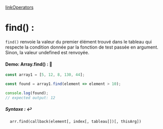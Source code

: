 [linkOperators](../link/linkOperators.md)


# find() : 

`find()` renvoie la valeur du premier élément trouvé dans le tableau qui respecte la condition donnée par la fonction de test passée en argument. Sinon, la valeur undefined est renvoyée.

#### Demo: Array.find() : :speech_balloon:

````js
const array1 = [5, 12, 8, 130, 44];

const found = array1.find(element => element > 10);

console.log(found);
// expected output: 12
````

##### Syntaxe : :leftwards_arrow_with_hook:

      arr.find(callback(element[, index[, tableau]])[, thisArg])
  

